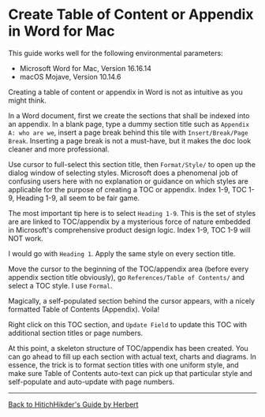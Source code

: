# Create Table of Content or Appendix in Word for Mac

This guide works well for the following environmental parameters:

- Microsoft Word for Mac, Version 16.16.14
- macOS Mojave, Version 10.14.6

Creating a table of content or appendix in Word is not as intuitive as you might think. 

In a Word document, first we create the sections that shall be indexed into an appendix. In a blank page, type a dummy section title such as `Appendix A: who are we`, insert a page break behind this tile with `Insert/Break/Page Break`. Inserting a page break is not a must-have, but it makes the doc look cleaner and more professional. 

Use cursor to full-select this section title, then `Format/Style/` to open up the dialog window of selecting styles. Microsoft does a phenomenal job of confusing users here with no explanation or guidance on which styles are applicable for the purpose of creating a TOC or appendix. Index 1-9, TOC 1-9, Heading 1-9, all seem to be fair game. 

The most important tip here is to select `Heading 1-9`. This is the set of styles are are linked to TOC/appendix by a mysterious force of nature embedded in Microsoft's comprehensive product design logic. Index 1-9, TOC 1-9 will NOT work. 

I would go with `Heading 1`. Apply the same style on every section title. 

Move the cursor to the beginning of the TOC/appendix area (before every appendix section title obviously), go `References/Table of Contents/` and select a TOC style. I use `Formal`. 

Magically, a self-populated section behind the cursor appears, with a nicely formatted Table of Contents (Appendix). Voila!

Right click on this TOC section, and `Update Field` to update this TOC with additional section titles or page numbers. 

At this point, a skeleton structure of TOC/appendix has been created. You can go ahead to fill up each section with actual text, charts and diagrams. In essence, the trick is to format section titles with one uniform style, and make sure Table of Contents auto-text can pick up that particular style and self-populate and auto-update with page numbers. 

***

[Back to HitichHikder's Guide by Herbert](README.md)